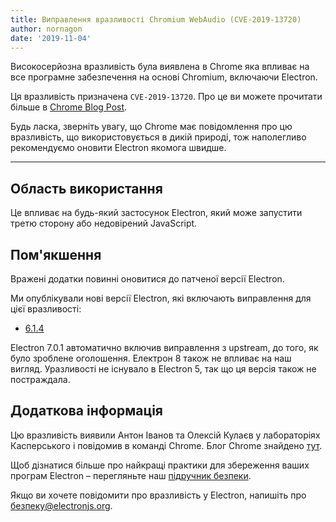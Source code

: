 ```yaml
---
title: Виправлення вразливості Chromium WebAudio (CVE-2019-13720)
author: nornagon
date: '2019-11-04'
---
```


Високосерйозна вразливість була виявлена в Chrome яка впливає на все програмне забезпечення на основі Chromium, включаючи Electron.

Ця вразливість призначена `CVE-2019-13720`.  Про це ви можете прочитати більше в [Chrome Blog Post](https://chromereleases.googleblog.com/2019/10/stable-channel-update-for-desktop_31.html).

Будь ласка, зверніть увагу, що Chrome має повідомлення про цю вразливість, що використовується в дикій природі, тож наполегливо рекомендуємо оновити Electron якомога швидше.

---

## Область використання

Це впливає на будь-який застосунок Electron, який може запустити третю сторону або недовірений JavaScript.

## Пом'якшення

Вражені додатки повинні оновитися до патченої версії Electron.

Ми опублікували нові версії Electron, які включають виправлення для цієї вразливості:
  * [6.1.4](https://github.com/electron/electron/releases/tag/v6.1.4)

Electron 7.0.1 автоматично включив виправлення з upstream, до того, як було зроблене оголошення. Електрон 8 також не впливає на наш вигляд. Уразливості не існувало в Electron 5, так що ця версія також не постраждала.

## Додаткова інформація

Цю вразливість виявили Антон Іванов та Олексій Кулаєв у лабораторіях Касперського і повідомив в команді Chrome. Блог Chrome знайдено [тут](https://chromereleases.googleblog.com/2019/10/stable-channel-update-for-desktop_31.html).

Щоб дізнатися більше про найкращі практики для збереження ваших програм Electron – перегляньте наш [підручник безпеки](https://electronjs.org/docs/tutorial/security).

Якщо ви хочете повідомити про вразливість у Electron, напишіть про безпеку@electronjs.org.
